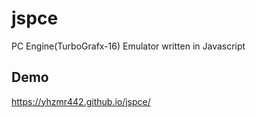 # jspce
PC Engine(TurboGrafx-16) Emulator written in Javascript

## Demo
<https://yhzmr442.github.io/jspce/>
